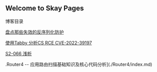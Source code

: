 ## Welcome to Skay Pages

博客目录

[盘点那些失效的反序列化防护](./bad_unserial/index.md)

[使用Tabby 分析CS RCE CVE-2022-39197](./Tabby_analyze_CVE-2022-39197/index.md)

[S2-066 浅析](./s2_066/index.md)

.Router4 -- 应用路由扫描基础知识及核心代码分析](./Router4/index.md)